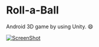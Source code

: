 # Roll-a-Ball

Android 3D game by using Unity. :smile:

[![ScreenShot](http://i.giphy.com/5MrwIw8dhu1XO.gif)](https://www.youtube.com/watch?v=vlhy_m8SrX0)
